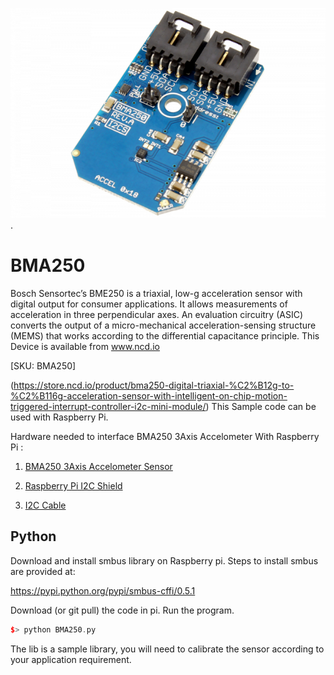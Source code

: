 [![BMA250](BMA250_I2C.png)](https://store.ncd.io/product/bma250-digital-triaxial-%C2%B12g-to-%C2%B116g-acceleration-sensor-with-intelligent-on-chip-motion-triggered-interrupt-controller-i2c-mini-module/).

# BMA250

Bosch Sensortec’s BME250 is a triaxial, low-g acceleration sensor with digital output for consumer applications. It allows measurements of acceleration in three perpendicular axes. An evaluation circuitry (ASIC) converts the output of a micro-mechanical acceleration-sensing structure (MEMS) that works according to the differential capacitance principle.
This Device is available from www.ncd.io

[SKU: BMA250]

(https://store.ncd.io/product/bma250-digital-triaxial-%C2%B12g-to-%C2%B116g-acceleration-sensor-with-intelligent-on-chip-motion-triggered-interrupt-controller-i2c-mini-module/)
This Sample code can be used with Raspberry Pi.

Hardware needed to interface BMA250 3Axis Accelometer With Raspberry Pi :

1. <a href="https://store.ncd.io/product/bma250-digital-triaxial-%C2%B12g-to-%C2%B116g-acceleration-sensor-with-intelligent-on-chip-motion-triggered-interrupt-controller-i2c-mini-module/">BMA250 3Axis Accelometer Sensor</a>

2. <a href="https://store.ncd.io/product/i2c-shield-for-raspberry-pi-3-pi2-with-outward-facing-i2c-port-terminates-over-hdmi-port/">Raspberry Pi I2C Shield</a>

3. <a href="https://store.ncd.io/product/i%C2%B2c-cable/">I2C Cable</a>

## Python

Download and install smbus library on Raspberry pi. Steps to install smbus are provided at:

https://pypi.python.org/pypi/smbus-cffi/0.5.1

Download (or git pull) the code in pi. Run the program.

```cpp
$> python BMA250.py
```
The lib is a sample library, you will need to calibrate the sensor according to your application requirement.

